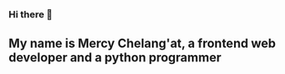 ### Hi there 👋
## My name is Mercy Chelang'at, a frontend web developer and a python programmer
<!--
**perez254/perez254** is a ✨ _special_ ✨ repository because its `README.md` (this file) appears on your GitHub profile.

Here are some ideas to get you started:

- 🔭 I’m currently working on frontend web development projects and my frontend web development skills
- 🌱 I’m currently learning python, javascript, html and css
- 👯 I’m looking to collaborate on frontend web development projects
- 🤔 I’m looking for help with python and Javascript programming
- 💬 Ask me about web development and python programming
- 📫 How to reach me: email: mercychelam102@gmail.com
- 😄 Pronouns: She
- ⚡ Fun fact: I have been programming too much I can barely cout of my eyes
-->
